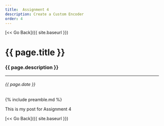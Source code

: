 ```yaml
---
title:  Assignment 4
description: Create a Custom Encoder
order: 4
---
```


[&lt;&lt; Go Back]({{ site.baseurl }})


# {{ page.title }}
### {{ page.description }}
___
###### {{ page.date }}


{% include preamble.md %}


This is my post for Assignment 4


[&lt;&lt; Go Back]({{ site.baseurl }})
